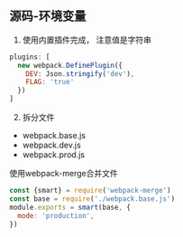 ## 源码-环境变量

1. 使用内置插件完成， 注意值是字符串
```js
plugins: [
  new webpack.DefinePlugin({
    DEV: Json.stringify('dev'),
    FLAG: 'true'
  })
]
```

2. 拆分文件
- webpack.base.js
- webpack.dev.js
- webpack.prod.js

使用webpack-merge合并文件

```js
const {smart} = require('webpack-merge')
const base = require('./webpack.base.js')
module.exports = smart(base, {
  mode: 'production',
})
